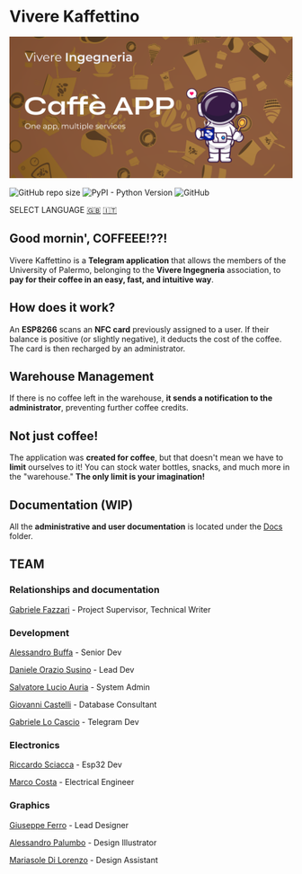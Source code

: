 # Vivere Kaffettino

![Project's banner](./Resources/Banners/Banner_ENG.png)

![GitHub repo size](https://img.shields.io/github/repo-size/VivIngInf/VivereKaffettino)
![PyPI - Python Version](https://img.shields.io/pypi/pyversions/SQLAlchemy)
![GitHub](https://img.shields.io/github/license/VivIngInf/VivereKaffettino)

SELECT LANGUAGE [🇬🇧](./README.md) [🇮🇹](./Docs/README.ita.md)

## Good mornin', COFFEEE!??!

Vivere Kaffettino is a **Telegram application** that allows the members of the University of Palermo, belonging to the **Vivere Ingegneria** association, to **pay for their coffee in an easy, fast, and intuitive way**.

## How does it work?

An **ESP8266** scans an **NFC card** previously assigned to a user. If their balance is positive (or slightly negative), it deducts the cost of the coffee. The card is then recharged by an administrator.

## Warehouse Management

If there is no coffee left in the warehouse, **it sends a notification to the administrator**, preventing further coffee credits.

## Not just coffee!

The application was **created for coffee**, but that doesn't mean we have to **limit** ourselves to it! You can stock water bottles, snacks, and much more in the "warehouse." **The only limit is your imagination!**

## Documentation (WIP)

All the **administrative and user documentation** is located under the [Docs](./Docs) folder.

## TEAM

### Relationships and documentation

[Gabriele Fazzari](https://www.linkedin.com/in/gabriele-fazzari-0b79241bb/) - Project Supervisor, Technical Writer

### Development

[Alessandro Buffa](https://github.com/ExalFabu) - Senior Dev

[Daniele Orazio Susino](https://www.linkedin.com/in/susinodaniele/) - Lead Dev

[Salvatore Lucio Auria](https://www.linkedin.com/in/salvatore-lucio-auria-15a680210/) - System Admin

[Giovanni Castelli](https://www.linkedin.com/in/giovanni-castelli02/) - Database Consultant

[Gabriele Lo Cascio](https://www.linkedin.com/in/gabriele-locascio/) - Telegram Dev

### Electronics

[Riccardo Sciacca](https://www.linkedin.com/in/riccardo-sciacca-831357218/) - Esp32 Dev

[Marco Costa](https://www.linkedin.com/in/marco-costa-599b91160/) - Electrical Engineer

### Graphics

[Giuseppe Ferro](https://www.linkedin.com/in/giuseppe-ferro2516/) - Lead Designer

[Alessandro Palumbo](https://www.linkedin.com/in/alessandro-palumbo-719577226/) - Design Illustrator

[Mariasole Di Lorenzo](https://www.linkedin.com/in/mariasoledilorenzo/) - Design Assistant
